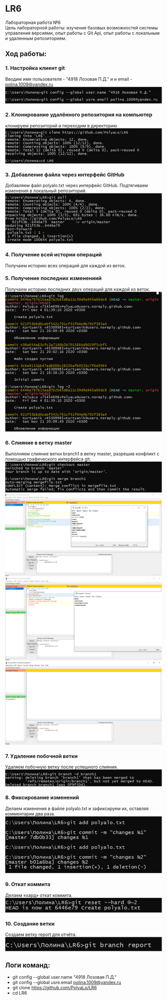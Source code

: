 # LR6
Лабораторная работа №6  
Цель лабораторной работы: изучение базовых возможностей системы управления версиями, опыт работы с Git Api, опыт работы с локальным и удаленным репозиторием.  
## Ход работы:  
### 1. Настройка клиент git  
Вводим имя пользователя - "4918 Лозовая П.Д." и и email - polina.1009@yandex.ru  
![шаг 1](https://github.com/PolyaLo/LR6/blob/report/скрин/1.png?raw=true)  
### 2. Клонирование удалённого репозитория на компьютер  
клонируем репозиторий и переходим в директорию  
![шаг 2](https://github.com/PolyaLo/LR6/blob/report/скрин/2.png?raw=true)  
### 3. Добавление файла через интерфейс GitHub  
Добавляем файл polyalo.txt через интерфейс GitHub. Подтягиваем изменения в локальный репозиторий.  
![шаг 3](https://github.com/PolyaLo/LR6/blob/report/скрин/3.png?raw=true)   
### 4. Получение всей истории операций  
Получаем историю всех операций для каждой из веток.  
### 5. Получение последних изменениий  
Получаем историю последних двух операций для каждой из веток.  
![шаг 4 и 5](https://github.com/PolyaLo/LR6/blob/report/скрин/4.png?raw=true)  
### 6. Слияние в ветку master  
Выполняем слияние ветки branch1 в ветку master, разрешив конфликт c помощью графического интерфейса git.  
![шаг 6](https://github.com/PolyaLo/LR6/blob/report/скрин/5.png?raw=true)  
![шаг 6](https://github.com/PolyaLo/LR6/blob/report/скрин/6.png?raw=true)  
![шаг 6](https://github.com/PolyaLo/LR6/blob/report/скрин/7.png?raw=true)  
![шаг 6](https://github.com/PolyaLo/LR6/blob/report/скрин/8.png?raw=true)  
### 7. Удаление побочной ветки  
Удаляем побочную ветку после успешного слияния.
![шаг 7](https://github.com/PolyaLo/LR6/blob/report/скрин/9.png?raw=true)  
### 8. Фиксирование изменений  
Делаем изменения в файле polyalo.txt и зафиксируем их, оставляя комментарии два раза.  
![шаг 8](https://github.com/PolyaLo/LR6/blob/report/скрин/10.png?raw=true)  
### 9. Откат коммита  
Делаем «хард» откат коммита.  
![шаг 9](https://github.com/PolyaLo/LR6/blob/report/скрин/11.png?raw=true)  
### 10. Создание ветки  
Создаем ветку report для отчёта.
![шаг10](https://github.com/PolyaLo/LR6/blob/report/скрин/12.png?raw=true)  
## Логи команд:  
*  git config --global user.name "4918 Лозовая П.Д."
* git config --global usre.email polina.1009@yandex.ru
* git clone https://github.com/PolyaLo/LR6
* cd LR6   
